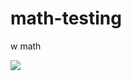 # math-testing
w math

[![](https://cdn.discordapp.com/attachments/703242491163312178/1032799296245989506/unknown.png)](https://youtu.be/XyZgx1eDurA)
